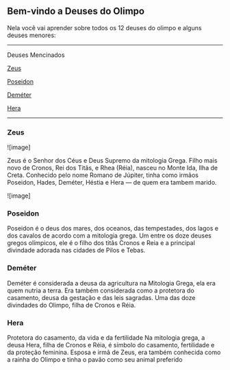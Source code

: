 ## Bem-vindo a Deuses do Olimpo

Nela você vai aprender sobre todos os 12 deuses do olimpo e alguns deuses menores:


*******
Deuses Mencinados 

  [Zeus](#Zeus)
  
  [Poseidon](#Poseidon)
  
  [Deméter](#Demetér)

  [Hera](#Hera)

*******
<div id='Zeus'/> 

### Zeus 
![image]

Zeus é o Senhor dos Céus e Deus Supremo da mitologia Grega. Filho mais novo de Cronos, Rei dos Titãs, e Rhea (Réia), nasceu no Monte Ida, Ilha de Creta. Conhecido pelo nome Romano 
de Júpiter, tinha como irmãos Poseidon, Hades, Deméter, Héstia e Hera — de quem era tambem marido.


<div id='Poseidon'/> 
![image]

### Poseidon

Poseidon é o deus dos mares, dos oceanos, das tempestades, dos lagos e dos cavalos de acordo com a mitologia grega. Um entre os doze deuses gregos olímpicos, ele é o filho dos titãs Cronos e Reia e a principal divindade adorada nas cidades de Pilos e Tebas.


<div id='Deméter'/> 

### Deméter

Deméter é considerada a deusa da agricultura na Mitologia Grega, ela era quem nutria a terra. Era também considerada como a protetora do casamento, deusa da gestação e das leis sagradas. Uma das doze divindades do Olimpo, filha de Cronos e Réia.

<div id='Hera'/>

### Hera

Protetora do casamento, da vida e da fertilidade
Na mitologia grega, a deusa Hera, filha de Cronos e Réia, é símbolo do casamento, fertilidade e da proteção feminina. Esposa e irmã de Zeus, era também conhecida como a rainha do Olimpo e tinha o pavão como seu animal preferido
